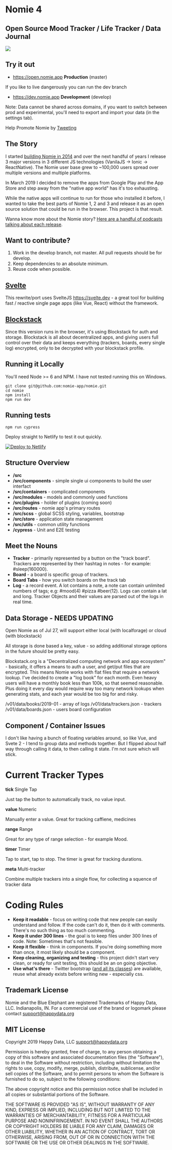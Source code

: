 # Nomie 4

## Open Source Mood Tracker / Life Tracker / Data Journal

![](https://shareking.s3.amazonaws.com/nomie4-screens.png?2)

## Try it out

-   https://open.nomie.app **Production** (master)

If you like to live dangerously you can run the dev branch

-   https://dev.nomie.app **Development** (develop)

Note: Data cannot be shared across domains, if you want to switch between prod and experimental, you'll need to export and import your data (in the settings tab).

Help Promote Nomie by [Tweeting](https://twitter.com/intent/tweet?hashtags=free,cantbeevil,dap,privacy,oss&text=Track%20your%20mood%20and%20everything%20that%20affects%20it%20-%20with%20Nomie%20https%3A//nomie.app)

## The Story

I started [building Nomie in 2014](https://nomie.app/blog/original-nomie-blog-post) and over the next handful of years I release 3 major versions in 3 different JS technologies (VanilaJS -> Ionic -> ReactNative). The Nomie user base grew to ~100,000 users spread over multiple versions and multiple platforms.

In March 2019 I decided to remove the apps from Google Play and the App Store and step away from the "native app world" has it's too exhausting.

While the native apps will continue to run for those who installed it before, I wanted to take the best parts of Nomie 1, 2 and 3 and release it as an open source solution that could be run in the browser. This project is that result.

Wanna know more about the Nomie story? [Here are a handful of podcasts talking about each release](https://soundcloud.com/nomiepodcast).

## Want to contribute?

1. Work in the develop branch, not master. All pull requests should be for develop.
2. Keep dependencies to an absolute minimum.
3. Reuse code when possible.

## [Svelte](https://svelte.dev)

This rewrite/port uses SvelteJS https://svelte.dev - a great tool for building fast / reactive single page apps (like Vue, React) without the framework.

## [Blockstack](https://blockstack.org)

Since this version runs in the browser, it's using Blockstack for auth and storage. Blockstack is all about decentralized apps, and giving users full control over their data and keeps everything (trackers, boards, every single log) encrypted, only to be decrypted with your blockstack profile.

## Running it Locally

You'll need Node >= 6 and NPM. I have not tested running this on Windows.

```
git clone git@github.com:nomie-app/nomie.git
cd nomie
npm install
npm run dev
```

## Running tests

```
npm run cypress
```

Deploy straight to Netlify to test it out quickly.

[![Deploy to Netlify](https://www.netlify.com/img/deploy/button.svg)](https://app.netlify.com/start/deploy?repository=https://app.netlify.com/start/deploy?repository=https://github.com/open-nomie/nomie)

## Structure Overview

-   **/src**
-   **/src/components** - simple single ui components to build the user interfact
-   **/src/containers** - complicated components
-   **/src/modules** - models and commonly used functions
-   **/src/plugins** - holder of plugins (coming soon)
-   **/src/routes** - nomie app's primary routes
-   **/src/scss** - global SCSS styling, variables, bootstrap
-   **/src/store** - application state management
-   **/src/utils** - common utility functions
-   **/cypress** - Unit and E2E testing

## Meet the Nouns

-   **Tracker** - primarily represented by a button on the "track board". Trackers are represented by their hashtag in notes - for example: #sleep(160000).
-   **Board** - a board is specific group of trackers.
-   **Board Tabs** - how you switch boards on the track tab
-   **Log** - a record event. A lot contains a note, a note can contain unlimited numbers of tags; e.g: #mood(4) #pizza #beer(12). Logs can contain a lat and long. Tracker Objects and their values are parsed out of the logs in real time.

## Data Storage - NEEDS UPDATING

Open Nomie as of Jul 27, will support either local (with localforage) or cloud (with blockstack)

All storage is done based a key, value - so adding additional storage options in the future should be pretty easy.

Blockstack.org is a "Decentralized computing network and app ecosystem" - basically, it offers a means to auth a user, and get/put files that are encrypted. This means Nomie works with flat files that require a network lookup. I've decided to create a "log book" for each month. Even heavy users will have a monthly book less than 100k, so that seemed reasonable. Plus doing it every day would require way too many network lookups when generating stats, and each year would be too big for and risky.

/v01/data/books/2019-01 - array of logs
/v01/data/trackers.json - trackers
/v01/data/boards.json - users board configuration

## Component / Container Issues

I don't like having a bunch of floating variables around, so like Vue, and Svete 2 - I tend to group data and methods together. But I flipped about half way through calling it data, to then calling it state. I'm not sure which will stick.

# Current Tracker Types

**tick** Single Tap

Just tap the button to automatically track, no value input.

**value** Numeric

Manually enter a value. Great for tracking caffiene, medicines

**range** Range

Great for any type of range selection - for example Mood.

**timer** Timer

Tap to start, tap to stop. The timer is great for tracking durations.

**meta** Multi-tracker

Combine multiple trackers into a single flow, for collecting a squence of tracker data

# Coding Rules

-   **Keep it readable** - focus on writing code that new people can easily understand and follow. If the code can't do it, then do it with comments. There's no such thing as too much commenting.
-   **Keep it under 300 lines** - the goal is to keep files under 300 lines of code. Note: Sometimes that's not feasible.
-   **Keep it flexible** - think in components. If you're doing something more than once, it most likely should be a component.
-   **Keep cleaning, organizing and testing** - this project didn't start very clean, or ready for unit testing, this should be an on going objective.
-   **Use what's there** - Twitter bootstrap ([and all its classes](https://getbootstrap.com/)) are available, reuse what already exists before writing new - especially css.

## Trademark License

Nomie and the Blue Elephant are registered Trademarks of Happy Data, LLC. Indianapolis, IN. For a commercial use of the brand or logomark please contact support@happydata.org

## MIT License

Copyright 2019 Happy Data, LLC <support@happydata.org>

Permission is hereby granted, free of charge, to any person obtaining a copy of this software and associated documentation files (the "Software"), to deal in the Software without restriction, including without limitation the rights to use, copy, modify, merge, publish, distribute, sublicense, and/or sell copies of the Software, and to permit persons to whom the Software is furnished to do so, subject to the following conditions:

The above copyright notice and this permission notice shall be included in all copies or substantial portions of the Software.

THE SOFTWARE IS PROVIDED "AS IS", WITHOUT WARRANTY OF ANY KIND, EXPRESS OR IMPLIED, INCLUDING BUT NOT LIMITED TO THE WARRANTIES OF MERCHANTABILITY, FITNESS FOR A PARTICULAR PURPOSE AND NONINFRINGEMENT. IN NO EVENT SHALL THE AUTHORS OR COPYRIGHT HOLDERS BE LIABLE FOR ANY CLAIM, DAMAGES OR OTHER LIABILITY, WHETHER IN AN ACTION OF CONTRACT, TORT OR OTHERWISE, ARISING FROM, OUT OF OR IN CONNECTION WITH THE SOFTWARE OR THE USE OR OTHER DEALINGS IN THE SOFTWARE.
